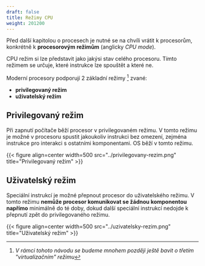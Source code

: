 ```yaml
---
draft: false
title: Režimy CPU
weight: 201200
---
```


Před další kapitolou o procesech je nutné se na chvíli vrátit k procesorům, konkrétně k **procesorovým režimům** (anglicky *CPU mode*). 

CPU režim si lze představit jako jakýsi stav celého procesoru. Tímto režimem se určuje, které instrukce lze spouštět a které ne.

Moderní procesory podporují 2 základní režimy [^a] zvané:
- **privilegovaný režim**
- **uživatelský režim**

## Privilegovaný režim
Při zapnutí počítače běží procesor v privilegovaném režimu. V tomto režimu je možné v procesoru spustit jakoukoliv instrukci bez omezení, zejména instrukce pro interakci s ostatními komponentami. OS běží v tomto režimu.

{{< figure align=center width=500 src="../privilegovany-rezim.png" title="Privilegovaný režim" >}}

## Uživatelský režim
Speciální instrukcí je možné přepnout procesor do uživatelského režimu. V tomto režimu **nemůže procesor komunikovat se žádnou komponentou napřímo** minimálně do té doby, dokud další speciální instrukcí nedojde k přepnutí zpět do privilegovaného režimu.

{{< figure align=center width=500 src="../uzivatelsky-rezim.png" title="Uživatelský režim" >}}

[^a]: *V rámci tohoto návodu se budeme mnohem později ještě bavit o třetím "virtualizačním" režimu*